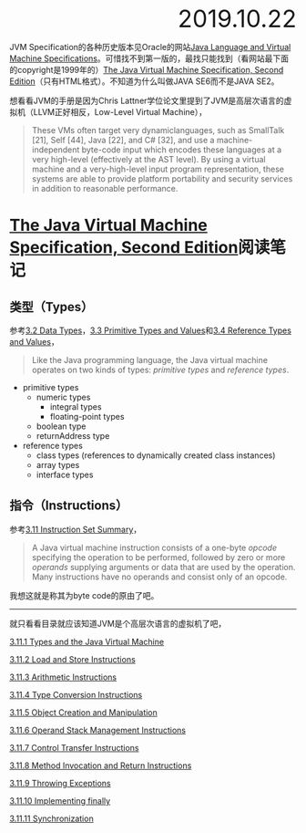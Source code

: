 <div style="font-size:3em; text-align:right;">2019.10.22</div>

JVM Specification的各种历史版本见Oracle的网站[Java Language and Virtual Machine Specifications](https://docs.oracle.com/javase/specs/index.html)。可惜找不到第一版的，最找只能找到（看网站最下面的copyright是1999年的）[The Java Virtual Machine Specification, Second Edition](https://docs.oracle.com/javase/specs/jvms/se6/html/VMSpecTOC.doc.html)（只有HTML格式）。不知道为什么叫做JAVA SE6而不是JAVA SE2。

想看看JVM的手册是因为Chris Lattner学位论文里提到了JVM是高层次语言的虚拟机（LLVM正好相反，Low-Level Virtual Machine），

>These VMs often target very dynamiclanguages, such as SmallTalk [21], Self [44], Java [22], and C# [32], and use a machine-independent byte-code input which encodes these languages at a very high-level (effectively at the AST level). By using a virtual machine and a very-high-level input program representation, these systems are able to provide platform portability and security services in addition to reasonable performance.

# [The Java Virtual Machine Specification, Second Edition](https://docs.oracle.com/javase/specs/jvms/se6/html/VMSpecTOC.doc.html)阅读笔记

## 类型（Types）

参考[3.2 Data Types](https://docs.oracle.com/javase/specs/jvms/se6/html/Overview.doc.html#12237)，[3.3 Primitive Types and Values](https://docs.oracle.com/javase/specs/jvms/se6/html/Overview.doc.html#22239)和[3.4 Reference Types and Values](https://docs.oracle.com/javase/specs/jvms/se6/html/Overview.doc.html#15079)，

> Like the Java programming language, the Java virtual machine operates on two kinds of types: *primitive types* and *reference types*.

* primitive types
  * numeric types
    * integral types
    * floating-point types
  * boolean type
  * returnAddress type
* reference types
  * class types (references to dynamically created class instances)
  * array types
  * interface types

## 指令（Instructions）

参考[3.11 Instruction Set Summary](https://docs.oracle.com/javase/specs/jvms/se6/html/Overview.doc.html#7143)，

> A Java virtual machine instruction consists of a one-byte *opcode* specifying the operation to be performed, followed by zero or more *operands* supplying arguments or data that are used by the operation. Many instructions have no operands and consist only of an opcode.

我想这就是称其为byte code的原由了吧。

---

就只看看目录就应该知道JVM是个高层次语言的虚拟机了吧，

[3.11.1 Types and the Java Virtual Machine](https://docs.oracle.com/javase/specs/jvms/se6/html/Overview.doc.html#7565)

[3.11.2 Load and Store Instructions](https://docs.oracle.com/javase/specs/jvms/se6/html/Overview.doc.html#6348)

[3.11.3 Arithmetic Instructions](https://docs.oracle.com/javase/specs/jvms/se6/html/Overview.doc.html#6410)

[3.11.4 Type Conversion Instructions](https://docs.oracle.com/javase/specs/jvms/se6/html/Overview.doc.html#14620)

[3.11.5 Object Creation and Manipulation](https://docs.oracle.com/javase/specs/jvms/se6/html/Overview.doc.html#16535)

[3.11.6 Operand Stack Management Instructions](https://docs.oracle.com/javase/specs/jvms/se6/html/Overview.doc.html#16561)

[3.11.7 Control Transfer Instructions](https://docs.oracle.com/javase/specs/jvms/se6/html/Overview.doc.html#6493)

[3.11.8 Method Invocation and Return Instructions](https://docs.oracle.com/javase/specs/jvms/se6/html/Overview.doc.html#31293)

[3.11.9 Throwing Exceptions](https://docs.oracle.com/javase/specs/jvms/se6/html/Overview.doc.html#7361)

[3.11.10 Implementing finally](https://docs.oracle.com/javase/specs/jvms/se6/html/Overview.doc.html#16207)

[3.11.11 Synchronization](https://docs.oracle.com/javase/specs/jvms/se6/html/Overview.doc.html#25390)

